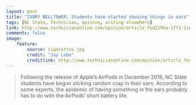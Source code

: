 ```yaml
---
layout: post
title: "IVORY BELLTOWER: Students have started shoving things in ears"
tags: [NC State, Technician, opinion, writing elsewhere]
link: http://www.technicianonline.com/opinion/article_fed229ba-1ff1-11e7-a5a5-b7aa61b3506f.html
comments: false
image:
    feature:
        source: cigarettes.jpg
        credit: "Jay Lobe"
        creditlink: http://www.technicianonline.com/opinion/article_fed229ba-1ff1-11e7-a5a5-b7aa61b3506f.html
---
```

> Following the release of Apple’s AirPods in December 2016, NC State students have begun sticking random crap in their ears. According to some experts, the epidemic of having something in the ears probably has to do with the AirPods’ short battery life.